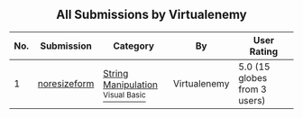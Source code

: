 ﻿<div align="center">

## All Submissions by Virtualenemy

</div>

No.  | Submission | Category | By   | User Rating
---- | ---------- | -------- | ---- | -----------
1 | [noresizeform<br />](https://github.com/Planet-Source-Code/virtualenemy-noresizeform__1-1573) | [String Manipulation<br /><sup>Visual Basic</sup>](../ByCategory/string-manipulation__1-5.md) | Virtualenemy | 5.0 (15 globes from 3 users)
